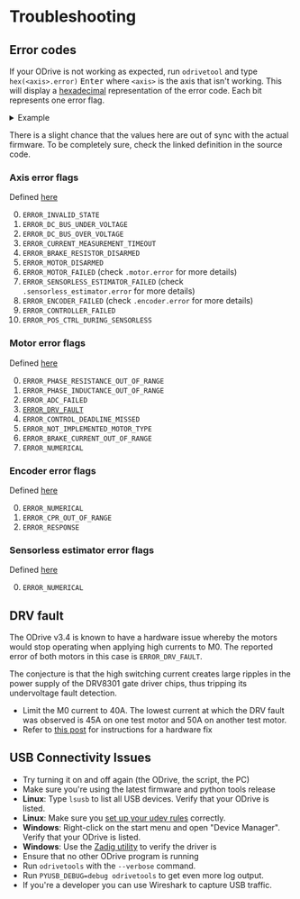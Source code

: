 # Troubleshooting

## Error codes
If your ODrive is not working as expected, run `odrivetool` and type `hex(<axis>.error)` <kbd>Enter</kbd> where `<axis>` is the axis that isn't working. This will display a [hexadecimal](https://en.wikipedia.org/wiki/Hexadecimal) representation of the error code. Each bit represents one error flag.

<details><summary markdown="span">Example</summary><div markdown="block">

Say you got this error output:
```python
In [1]: hex(odrv0.axis0.error)
Out[1]: '0x6'
```

Written in binary, the number `0x6` corresponds to `110`, that means bits 1 and 2 are set (counting starts at 0).

Looking at the reference below, this means that both `ERROR_DC_BUS_UNDER_VOLTAGE` and `ERROR_DC_BUS_OVER_VOLTAGE` occurred.

</div></details>

There is a slight chance that the values here are out of sync with the actual firmware. To be completely sure, check the linked definition in the source code.

### Axis error flags

Defined [here](../Firmware/MotorControl/axis.hpp)

0. `ERROR_INVALID_STATE`
1. `ERROR_DC_BUS_UNDER_VOLTAGE`
2. `ERROR_DC_BUS_OVER_VOLTAGE`
3. `ERROR_CURRENT_MEASUREMENT_TIMEOUT`
4. `ERROR_BRAKE_RESISTOR_DISARMED`
5. `ERROR_MOTOR_DISARMED`
6. `ERROR_MOTOR_FAILED` (check `.motor.error` for more details)
7. `ERROR_SENSORLESS_ESTIMATOR_FAILED` (check `.sensorless_estimator.error` for more details)
8. `ERROR_ENCODER_FAILED` (check `.encoder.error` for more details)
9. `ERROR_CONTROLLER_FAILED`
10. `ERROR_POS_CTRL_DURING_SENSORLESS`

### Motor error flags

Defined [here](../Firmware/MotorControl/motor.hpp)

0. `ERROR_PHASE_RESISTANCE_OUT_OF_RANGE`
1. `ERROR_PHASE_INDUCTANCE_OUT_OF_RANGE`
2. `ERROR_ADC_FAILED`
3. [`ERROR_DRV_FAULT`](#drv-fault)
4. `ERROR_CONTROL_DEADLINE_MISSED`
5. `ERROR_NOT_IMPLEMENTED_MOTOR_TYPE`
6. `ERROR_BRAKE_CURRENT_OUT_OF_RANGE`
7. `ERROR_NUMERICAL`

### Encoder error flags

Defined [here](../Firmware/MotorControl/encoder.hpp)

0. `ERROR_NUMERICAL`
1. `ERROR_CPR_OUT_OF_RANGE`
2. `ERROR_RESPONSE`

### Sensorless estimator error flags

Defined [here](../Firmware/MotorControl/sensorless_estimator.hpp)

0. `ERROR_NUMERICAL`


## DRV fault

The ODrive v3.4 is known to have a hardware issue whereby the motors would stop operating
when applying high currents to M0. The reported error of both motors in this case
is `ERROR_DRV_FAULT`.

The conjecture is that the high switching current creates large ripples in the
power supply of the DRV8301 gate driver chips, thus tripping its undervoltage
fault detection.

* Limit the M0 current to 40A. The lowest current at which the DRV fault was observed is 45A on one test motor and 50A on another test motor.
* Refer to [this post](https://discourse.odriverobotics.com/t/drv-fault-on-odrive-v3-4/558) for instructions for a hardware fix


## USB Connectivity Issues

 * Try turning it on and off again (the ODrive, the script, the PC)
 * Make sure you're using the latest firmware and python tools release
 * **Linux**: Type `lsusb` to list all USB devices. Verify that your ODrive is listed.
 * **Linux**: Make sure you [set up your udev rules](getting-started#downloading-and-installing-tools) correctly.
 * **Windows**: Right-click on the start menu and open "Device Manager". Verify that your ODrive is listed.
 * **Windows**: Use the [Zadig utility](http://zadig.akeo.ie/) to verify the driver is 
 * Ensure that no other ODrive program is running
 * Run `odrivetools` with the `--verbose` command.
 * Run `PYUSB_DEBUG=debug odrivetools` to get even more log output.
 * If you're a developer you can use Wireshark to capture USB traffic.
